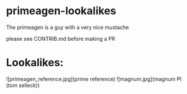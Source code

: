 # primeagen-lookalikes
The primeagen is a guy with a very nice mustache

please see CONTRIB.md before making a PR

# Lookalikes:
![primeagen_reference.jpg](prime reference)
![magnum.jpg](magnum PI (tom selleck))

